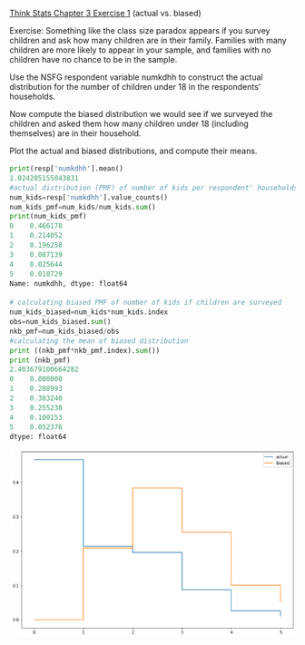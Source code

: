 [Think Stats Chapter 3 Exercise 1](http://greenteapress.com/thinkstats2/html/thinkstats2004.html#toc31) (actual vs. biased)


Exercise: Something like the class size paradox appears if you survey children and ask how many children are in their family. Families with many children are more likely to appear in your sample, and families with no children have no chance to be in the sample.

Use the NSFG respondent variable numkdhh to construct the actual distribution for the number of children under 18 in the respondents' households.

Now compute the biased distribution we would see if we surveyed the children and asked them how many children under 18 (including themselves) are in their household.

Plot the actual and biased distributions, and compute their means.

```python
print(resp['numkdhh'].mean()
1.024205155043831
#actual distribution (PMF) of number of kids per respondent' households
num_kids=resp['numkdhh'].value_counts()
num_kids_pmf=num_kids/num_kids.sum()
print(num_kids_pmf)
0    0.466178
1    0.214052
2    0.196258
3    0.087139
4    0.025644
5    0.010729
Name: numkdhh, dtype: float64

# calculating biased PMF of number of kids if children are surveyed
num_kids_biased=num_kids*num_kids.index
obs=num_kids_biased.sum()
nkb_pmf=num_kids_biased/obs
#calculating the mean of biased distribution
print ((nkb_pmf*nkb_pmf.index).sum())
print (nkb_pmf)
2.403679100664282
0    0.000000
1    0.208993
2    0.383240
3    0.255238
4    0.100153
5    0.052376
dtype: float64

```
![plot](images/ex2plot.png)

